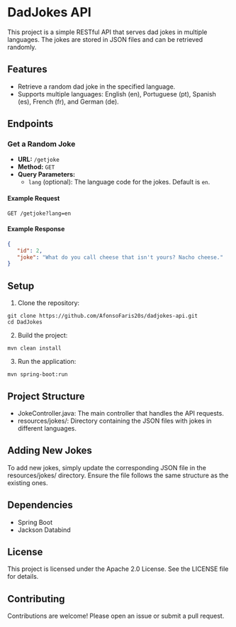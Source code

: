 # DadJokes API

This project is a simple RESTful API that serves dad jokes in multiple languages. The jokes are stored in JSON files and can be retrieved randomly.

## Features

-  Retrieve a random dad joke in the specified language.
-  Supports multiple languages: English (en), Portuguese (pt), Spanish (es), French (fr), and German (de).

## Endpoints

### Get a Random Joke

-  **URL:** `/getjoke`
-  **Method:** `GET`
-  **Query Parameters:**
   -  `lang` (optional): The language code for the jokes. Default is `en`.

#### Example Request

```
GET /getjoke?lang=en
```

#### Example Response

```json
{
   "id": 2,
   "joke": "What do you call cheese that isn't yours? Nacho cheese."
}
```

## Setup

1. Clone the repository:

```
git clone https://github.com/AfonsoFaris20s/dadjokes-api.git
cd DadJokes
```

2. Build the project:

```
mvn clean install
```

3. Run the application:

```
mvn spring-boot:run
```

## Project Structure

-  JokeController.java: The main controller that handles the API requests.
-  resources/jokes/: Directory containing the JSON files with jokes in different languages.

## Adding New Jokes

To add new jokes, simply update the corresponding JSON file in the resources/jokes/ directory. Ensure the file follows the same structure as the existing ones.

## Dependencies

-  Spring Boot
-  Jackson Databind

## License

This project is licensed under the Apache 2.0 License. See the LICENSE file for details.

## Contributing

Contributions are welcome! Please open an issue or submit a pull request.
